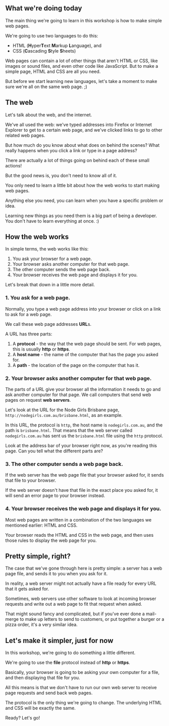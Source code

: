 ## What we're doing today

The main thing we're going to learn in this workshop is how to make simple web pages.

We're going to use two languages to do this:

- HTML (**H**yper**T**ext **M**arkup **L**anguage), and
- CSS (**C**ascading **S**tyle **S**heets)

Web pages can contain a lot of other things that aren't HTML or CSS, like images or sound files, and even other code like JavaScript. But to make a simple page, HTML and CSS are all you need.

But before we start learning new languages, let's take a moment to make sure we're all on the same web page. ;)

## The web

Let's talk about the web, and the internet.

We've all used the web:
we've typed addresses into Firefox or Internet Explorer to get to a certain web page,
and we've clicked links to go to other related web pages.

But how much do you know about what does on behind the scenes? What really happens when you click a link or type in a page address?

There are actually a lot of things going on behind each of these small actions!

But the good news is, you don't need to know all of it.

You only need to learn a little bit about how the web works to start making web pages.

Anything else you need, you can learn when you have a specific problem or idea.

Learning new things as you need them is a big part of being a developer.
You don't have to learn everything at once. :)

## How the web works

In simple terms, the web works like this:

1. You ask your browser for a web page.
2. Your browser asks another computer for that web page.
3. The other computer sends the web page back.
4. Your browser receives the web page and displays it for you.

Let's break that down in a little more detail.

### 1. You ask for a web page.

Normally, you type a web page address into your browser or click on a link to ask for a web page.

We call these web page addresses **URL**s.

A URL has three parts:
1. A **protocol** - the way that the web page should be sent. For web pages, this is usually **http** or **https**.
2. A **host name** - the name of the computer that has the page you asked for.
3. A **path** - the location of the page on the computer that has it.

### 2. Your browser asks another computer for that web page.

The parts of a URL give your browser all the information it needs to go and ask another computer for that page. We call computers that send web pages on request **web servers**.

Let's look at the URL for the Node Girls Brisbane page, `http://nodegirls.com.au/brisbane.html`, as an example.

In this URL, the protocol is `http`, the host name is `nodegirls.com.au`, and the path is `brisbane.html`. That means that the web server called `nodegirls.com.au` has sent us the `brisbane.html` file using the `http` protocol.

Look at the address bar of your browser right now, as you're reading this page.
Can you tell what the different parts are?

### 3. The other computer sends a web page back.

If the web server has the web page file that your browser asked for, it sends that file to your browser.

If the web server doesn't have that file in the exact place you asked for, it will send an error page to your browser instead.

### 4. Your browser receives the web page and displays it for you.

Most web pages are written in a combination of the two languages we mentioned earlier: HTML and CSS.

Your browser reads the HTML and CSS in the web page, and then uses those rules to display the web page for you.

## Pretty simple, right?

The case that we've gone through here is pretty simple: a server has a web page file, and sends it to you when you ask for it.

In reality, a web server might not actually have a file ready for every URL that it gets asked for.

Sometimes, web servers use other software to look at incoming browser requests and write out a web page to fit that request when asked.

That might sound fancy and complicated, but if you've ever done a mail-merge to make up letters to send to customers, or put together a burger or a pizza order, it's a very similar idea.

## Let's make it simpler, just for now

In this workshop, we're going to do something a little different.

We're going to use the **file** protocol instead of **http** or **https**.

Basically, your browser is going to be asking your own computer for a file, and then displaying that file for you.

All this means is that we don't have to run our own web server to receive page requests and send back web pages.

The protocol is the only thing we're going to change.
The underlying HTML and CSS will be exactly the same.

Ready? Let's go!

